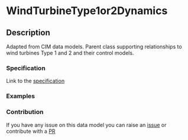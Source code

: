 # WindTurbineType1or2Dynamics

## Description 

Adapted from CIM data models. Parent class supporting relationships to wind turbines Type 1 and 2 and their control models.
### Specification

Link to the [specification](https://smart-data-models.github.io/dataModel.EnergyCIM/WindTurbineType1or2Dynamics/doc/spec.md)
### Examples
### Contribution

 If you have any issue on this data model you can raise an [issue](https://github.com/smart-data-models/dataModel.EnergyCIM/issues)  or contribute with a [PR](https://github.com/smart-data-models/dataModel.EnergyCIM/pulls)